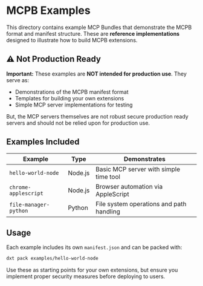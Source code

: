 # MCPB Examples

This directory contains example MCP Bundles that demonstrate the MCPB format and manifest structure. These are **reference implementations** designed to illustrate how to build MCPB extensions.

## ⚠️ Not Production Ready

**Important:** These examples are **NOT intended for production use**. They serve as:

- Demonstrations of the MCPB manifest format
- Templates for building your own extensions
- Simple MCP server implementations for testing

But, the MCP servers themselves are not robust secure production ready servers and should not be relied upon for production use.

## Examples Included

| Example               | Type    | Demonstrates                             |
| --------------------- | ------- | ---------------------------------------- |
| `hello-world-node`    | Node.js | Basic MCP server with simple time tool   |
| `chrome-applescript`  | Node.js | Browser automation via AppleScript       |
| `file-manager-python` | Python  | File system operations and path handling |

## Usage

Each example includes its own `manifest.json` and can be packed with:

```bash
dxt pack examples/hello-world-node
```

Use these as starting points for your own extensions, but ensure you implement proper security measures before deploying to users.
